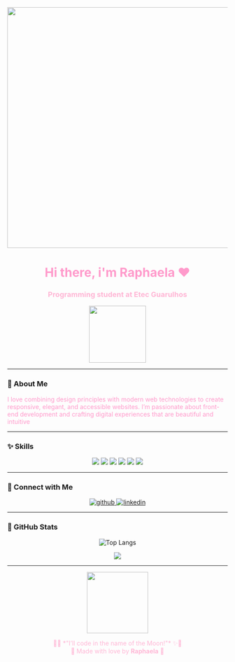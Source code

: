 <div align="center">

<img src="https://i.pinimg.com/originals/eb/ed/dd/ebeddd1deada8266ca026d82d0247387.gif" width="550px">

<h1 style="color:#ff9acb;">Hi there, i'm Raphaela ❤️</h1>
<h3 style="color:#ffb6d5;">Programming student at Etec Guarulhos</h3>

<img src="https://i.pinimg.com/originals/6b/ea/5c/6bea5cfb28ce5cf72d23f712f75d27bb.gif" width="130" />  
<br>

</div>

---

### 🌙 About Me  
<span style="color:#ff9acb;"> I love combining design principles with modern web technologies to create responsive, elegant, and accessible websites. I’m passionate about front-end development and crafting digital experiences that are beautiful and intuitive
</span>

---

### ✨ Skills
<p align="center">
  <img src="https://img.shields.io/badge/React-ff66aa?style=for-the-badge&logo=react&logoColor=white"/>
  <img src="https://img.shields.io/badge/JavaScript-ff99cc?style=for-the-badge&logo=javascript&logoColor=white"/>
  <img src="https://img.shields.io/badge/HTML-ff77aa?style=for-the-badge&logo=html5&logoColor=white"/>
  <img src="https://img.shields.io/badge/CSS-ff99cc?style=for-the-badge&logo=css3&logoColor=white"/>
  <img src="https://img.shields.io/badge/Figma-ff66b3?style=for-the-badge&logo=figma&logoColor=white"/>
  <img src="https://img.shields.io/badge/WordPress-ff99cc?style=for-the-badge&logo=wordpress&logoColor=white"/>
</p>

---

### 🎀 Connect with Me  
<p align="center">
  <a href="https://github.com/raphamelog">
    <img src="https://img.shields.io/badge/GitHub-ff66aa?style=for-the-badge&logo=github&logoColor=white" alt="github"/>
  </a>
  <a href="https://www.linkedin.com/in/raphaela-guedes-528b492a6/">
    <img src="https://img.shields.io/badge/LinkedIn-ffb6d5?style=for-the-badge&logo=linkedin&logoColor=white" alt="linkedin"/>
  </a>
</p>

---

### 🌸 GitHub Stats  
<p align="center">
  <img src="https://github-readme-stats.vercel.app/api/top-langs/?username=raphamelog&layout=compact&title_color=ff99cc&text_color=ffb6d5&bg_color=0d1117&hide_border=true" alt="Top Langs">
</p>

<p align="center">
  <img src="https://streak-stats.demolab.com?user=raphamelog&theme=rose_pine&ring=ff9acb&fire=ff77c9&currStreakLabel=ffb6d5&hide_border=true" />
</p>

---

<div align="center">

<img src="https://media.tenor.com/PhxKN7CGjzEAAAAj/sailor-moon.gif" width="140"/>

<p style="color:#ffb6d5;">
🌙✨ *"I’ll code in the name of the Moon!"* ✨🌙  
<br>
💖 Made with love by <strong>Raphaela</strong> 💖
</p>

</div>
